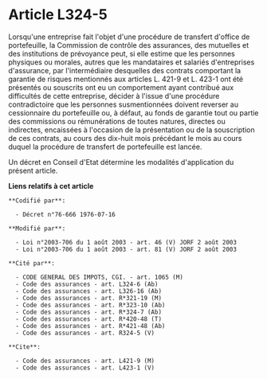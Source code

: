 # Article L324-5

Lorsqu'une entreprise fait l'objet d'une procédure de transfert d'office de portefeuille, la Commission de contrôle des
assurances, des mutuelles et des institutions de prévoyance peut, si elle estime que les personnes physiques ou morales,
autres que les mandataires et salariés d'entreprises d'assurance, par l'intermédiaire desquelles des contrats comportant la
garantie de risques mentionnés aux articles L. 421-9 et L. 423-1 ont été présentés ou souscrits ont eu un comportement ayant
contribué aux difficultés de cette entreprise, décider à l'issue d'une procédure contradictoire que les personnes
susmentionnées doivent reverser au cessionnaire du portefeuille ou, à défaut, au fonds de garantie tout ou partie des
commissions ou rémunérations de toutes natures, directes ou indirectes, encaissées à l'occasion de la présentation ou de la
souscription de ces contrats, au cours des dix-huit mois précédant le mois au cours duquel la procédure de transfert de
portefeuille est lancée.

Un décret en Conseil d'Etat détermine les modalités d'application du présent article.

**Liens relatifs à cet article**

	**Codifié par**:

	  - Décret n°76-666 1976-07-16

	**Modifié par**:

	  - Loi n°2003-706 du 1 août 2003 - art. 46 (V) JORF 2 août 2003
	  - Loi n°2003-706 du 1 août 2003 - art. 81 (V) JORF 2 août 2003

	**Cité par**:

	  - CODE GENERAL DES IMPOTS, CGI. - art. 1065 (M)
	  - Code des assurances - art. L324-6 (Ab)
	  - Code des assurances - art. L326-16 (Ab)
	  - Code des assurances - art. R*321-19 (M)
	  - Code des assurances - art. R*323-10 (Ab)
	  - Code des assurances - art. R*324-7 (Ab)
	  - Code des assurances - art. R*420-48 (T)
	  - Code des assurances - art. R*421-48 (Ab)
	  - Code des assurances - art. R324-5 (V)

	**Cite**:

	  - Code des assurances - art. L421-9 (M)
	  - Code des assurances - art. L423-1 (V)
